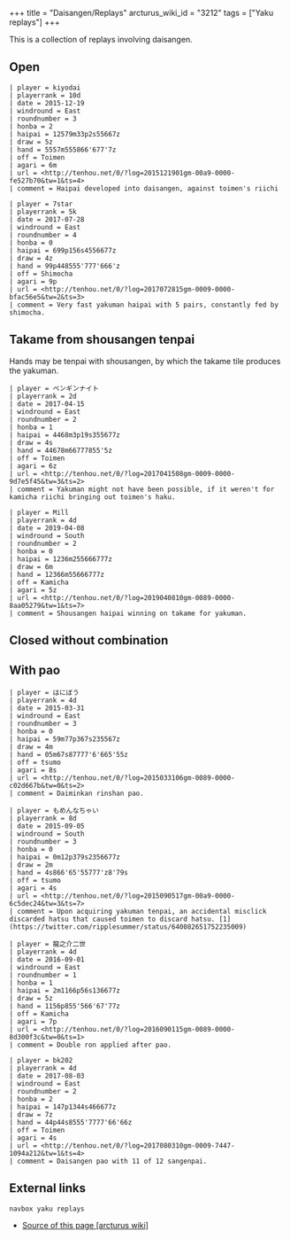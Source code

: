 +++
title = "Daisangen/Replays"
arcturus_wiki_id = "3212"
tags = ["Yaku replays"]
+++

This is a collection of replays involving daisangen.

## Open

```Replay/Tenhou.net|
| player = kiyodai
| playerrank = 10d
| date = 2015-12-19
| windround = East
| roundnumber = 3
| honba = 2
| haipai = 12579m33p2s55667z
| draw = 5z
| hand = 5557m555866'677'7z
| off = Toimen
| agari = 6m
| url = <http://tenhou.net/0/?log=2015121901gm-00a9-0000-fe527b70&tw=1&ts=4>
| comment = Haipai developed into daisangen, against toimen's riichi
```

```Replay/Tenhou.net|
| player = 7star
| playerrank = 5k
| date = 2017-07-28
| windround = East
| roundnumber = 4
| honba = 0
| haipai = 699p156s4556677z
| draw = 4z
| hand = 99p448555'777'666'z
| off = Shimocha
| agari = 9p
| url = <http://tenhou.net/0/?log=2017072815gm-0009-0000-bfac56e5&tw=2&ts=3>
| comment = Very fast yakuman haipai with 5 pairs, constantly fed by shimocha.
```

## Takame from shousangen tenpai

Hands may be tenpai with shousangen, by which the takame tile produces the yakuman.

```Replay/Tenhou.net|
| player = ペンギンナイト
| playerrank = 2d
| date = 2017-04-15
| windround = East
| roundnumber = 2
| honba = 1
| haipai = 4468m3p19s355677z
| draw = 4s
| hand = 44678m66777855'5z
| off = Toimen
| agari = 6z
| url = <http://tenhou.net/0/?log=2017041508gm-0009-0000-9d7e5f45&tw=3&ts=2>
| comment = Yakuman might not have been possible, if it weren't for kamicha riichi bringing out toimen's haku.
```
```Replay/Tenhou.net|
| player = Mill
| playerrank = 4d
| date = 2019-04-08
| windround = South
| roundnumber = 2
| honba = 0
| haipai = 1236m255666777z
| draw = 6m
| hand = 12366m55666777z
| off = Kamicha
| agari = 5z
| url = <http://tenhou.net/0/?log=2019040810gm-0089-0000-8aa05279&tw=1&ts=7>
| comment = Shousangen haipai winning on takame for yakuman.
```

## Closed without combination

## With pao

```Replay/Tenhou.net|
| player = はにぼう
| playerrank = 4d
| date = 2015-03-31
| windround = East
| roundnumber = 3
| honba = 0
| haipai = 59m77p367s235567z
| draw = 4m
| hand = 05m67s87777'6'665'55z
| off = tsumo
| agari = 8s
| url = <http://tenhou.net/0/?log=2015033106gm-0089-0000-c02d667b&tw=0&ts=2>
| comment = Daiminkan rinshan pao.
```
```Replay/Tenhou.net|
| player = もめんなちゃい
| playerrank = 8d
| date = 2015-09-05
| windround = South
| roundnumber = 3
| honba = 0
| haipai = 0m12p379s2356677z
| draw = 2m
| hand = 4s866'65'55777'z8'79s
| off = tsumo
| agari = 4s
| url = <http://tenhou.net/0/?log=2015090517gm-00a9-0000-6c5dec24&tw=3&ts=7>
| comment = Upon acquiring yakuman tenpai, an accidental misclick discarded hatsu that caused toimen to discard hatsu. [1](https://twitter.com/ripplesummer/status/640082651752235009)
```
```Replay/Tenhou.net|
| player = 龍之介二世
| playerrank = 4d
| date = 2016-09-01
| windround = East
| roundnumber = 1
| honba = 1
| haipai = 2m1166p56s136677z
| draw = 5z
| hand = 1156p855'566'67'77z
| off = Kamicha
| agari = 7p
| url = <http://tenhou.net/0/?log=2016090115gm-0089-0000-8d300f3c&tw=0&ts=1>
| comment = Double ron applied after pao.
```

```Replay/Tenhou.net|
| player = bk202
| playerrank = 4d
| date = 2017-08-03
| windround = East
| roundnumber = 2
| honba = 2
| haipai = 147p1344s466677z
| draw = 7z
| hand = 44p44s8555'7777'66'66z
| off = Toimen
| agari = 4s
| url = <http://tenhou.net/0/?log=2017080310gm-0009-7447-1094a212&tw=1&ts=4>
| comment = Daisangen pao with 11 of 12 sangenpai.
```

## External links

```navbox yaku replays```
- [Source of this page [arcturus wiki]](http://arcturus.su/wiki/Daisangen/Replays)
